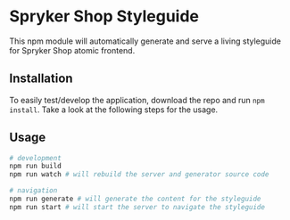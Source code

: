 # Spryker Shop Styleguide

This npm module will automatically generate and serve a living styleguide for Spryker Shop atomic frontend.

## Installation

To easily test/develop the application, download the repo and run `npm install`.
Take a look at the following steps for the usage.

## Usage

```bash
# development
npm run build
npm run watch # will rebuild the server and generator source code

# navigation
npm run generate # will generate the content for the styleguide
npm run start # will start the server to navigate the styleguide
```
